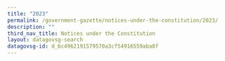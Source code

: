 ```yaml
---
title: "2023"
permalink: /government-gazette/notices-under-the-constitution/2023/
description: ""
third_nav_title: Notices under the Constitution
layout: datagovsg-search
datagovsg-id: d_6c4962191579570a3cf54916559aba8f
---
```

